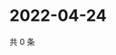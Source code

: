 # 2022-04-24

共 0 条

<!-- BEGIN WEIBO -->
<!-- 最后更新时间 Sun Apr 24 2022 17:01:22 GMT+0800 (China Standard Time) -->

<!-- END WEIBO -->
